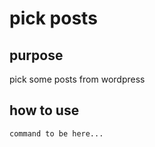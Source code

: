 # pick posts

## purpose

pick some posts from wordpress

## how to use

```
command to be here...
```
